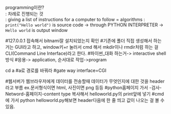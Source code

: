 programming이란? <br>
: 차례로 진행되는 것 <br>
: giving a list of instructions for a computer to follow = algorithms
: `print("Hello world")` is source code -> through PYTHON INTERPRETER -> `Hello world` is output window


#127.0.0.1 접속해서 bitnami잘 설치되었는지 확인
#기존에 폴더 직접 생성해서 하는 거는 GUI라고 하고, window키+r 눌러서 cmd 해서 mkdir이나 rmdir처럼 하는 걸 CLI(Command Line Interface)라고 한다.
#파이썬_대화 하는거-> interactive shell방식
#응용-> application, 순서대로 작업->program

cd a #a로 경로를 바꿔라
#gate way interface=CGI

#웹서버가 웹브라우저에게 데이터를 전송할때 데이터가 무엇인지에 대한 것을 header라고 부름
 ex.문서형식이면 html, 사진이면 png 등등
#python홈페이지 가서 -검사-Netword-홈페이지-content type 복사해서 helloworld.py의 print앞에 넣기
#cmd에 가서 python helloworld.py해보면 header다음에 한 줄 띄고 값이 나오는 걸 볼 수 있음.
 

